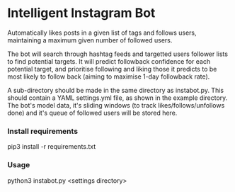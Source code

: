 # Intelligent Instagram Bot

Automatically likes posts in a given list of tags and follows users, maintaining a maximum given number of followed users. 

The bot will search through hashtag feeds and targetted users follower lists to find potential targets. It will predict followback confidence for each potential target, and prioritise following and liking those it predicts to be most likely to follow back (aiming to maximise 1-day followback rate).

A sub-directory should be made in the same directory as instabot.py. This should contain a YAML settings.yml file, as shown in the example directory. The bot's model data, it's sliding windows (to track likes/follows/unfollows done) and it's queue of followed users will be stored here.

### Install requirements

pip3 install -r requirements.txt

### Usage

python3 instabot.py \<settings directory\>
